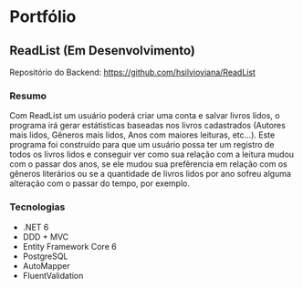 # Portfólio

## ReadList (Em Desenvolvimento)

Repositório do Backend: https://github.com/hsilvioviana/ReadList

### Resumo
  Com ReadList um usuário poderá criar uma conta e salvar livros lidos, o programa irá gerar estátisticas baseadas nos livros cadastrados (Autores mais lidos, Gêneros mais lidos, Anos com maiores leituras, etc...). Este programa foi construído para que um usuário possa ter um registro de todos os livros lidos e conseguir ver como sua relação com a leitura mudou com o passar dos anos, se ele mudou sua prefêrencia em relação com os gêneros literários ou se a quantidade de livros lidos por ano sofreu alguma alteração com o passar do tempo, por exemplo.
### Tecnologias
 - .NET 6
 - DDD + MVC
 - Entity Framework Core 6
 - PostgreSQL
 - AutoMapper
 - FluentValidation
